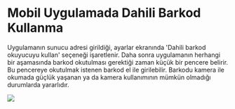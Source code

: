 # Mobil Uygulamada Dahili Barkod Kullanma

Uygulamanın sunucu adresi girildiği, ayarlar ekranında 'Dahili barkod okuyucuyu kullan' seçeneği işaretlenir. 
Daha sonra uygulamanın herhangi bir aşamasında barkod okutulması gerektiği zaman küçük bir pencere belirir. Bu pencereye okutulmak istenen barkod el ile girilebilir.   Barkodu kamera ile okumada güçlük yaşanan ya da kamera kullanımının mümkün olmadığı durumlarda yararlıdır.

![](https://docsbimser.blob.core.windows.net/imagecontainer/dahili_barkod-5355b6a5-8445-4b72-9f81-1df4321c2777.png)

